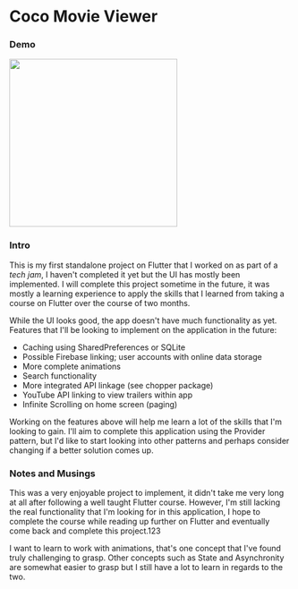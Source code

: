 # Coco Movie Viewer
### Demo
<img src='demo.gif' height=300/>

### Intro

This is my first standalone project on Flutter that I worked on as part of a *tech jam*, I haven't completed it yet but the UI has mostly been implemented. I will complete this project sometime in the future, it was mostly a learning experience to apply the skills that I learned from taking a course on Flutter over the course of two months.

While the UI looks good, the app doesn't have much functionality as yet. Features that I'll be looking to implement on the application in the future:
- Caching using SharedPreferences or SQLite
- Possible Firebase linking; user accounts with online data storage
- More complete animations
- Search functionality
- More integrated API linkage (see chopper package)
- YouTube API linking to view trailers within app
- Infinite Scrolling on home screen (paging)

Working on the features above will help me learn a lot of the skills that I'm looking to gain. I'll aim to complete this application using the Provider pattern, but I'd like to start looking into other patterns and perhaps consider changing if a better solution comes up.

### Notes and Musings

This was a very enjoyable project to implement, it didn't take me very long at all after following a well taught Flutter course. However, I'm still lacking the real functionality that I'm looking for in this application, I hope to complete the course while reading up further on Flutter and eventually come back and complete this project.123

I want to learn to work with animations, that's one concept that I've found truly challenging to grasp. Other concepts such as State and Asynchronity are somewhat easier to grasp but I still have a lot to learn in regards to the two. 
